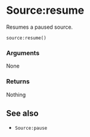 <!--
category: reference
-->

Source:resume
===

Resumes a paused source.

    source:resume()

### Arguments

None

### Returns

Nothing

See also
---

- `Source:pause`
